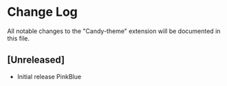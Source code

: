 # Change Log

All notable changes to the "Candy-theme" extension will be documented in this file.

## [Unreleased]

- Initial release PinkBlue

